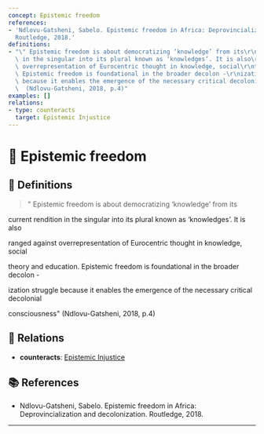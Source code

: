 ```yaml
---
concept: Epistemic freedom
references:
- 'Ndlovu-Gatsheni, Sabelo. Epistemic freedom in Africa: Deprovincialization and decolonization.
  Routledge, 2018.'
definitions:
- "\" Epistemic freedom is about democratizing ‘knowledge’ from its\r\ncurrent rendition\
  \ in the singular into its plural known as ‘knowledges’. It is also\r\nranged against\
  \ overrepresentation of Eurocentric thought in knowledge, social\r\ntheory and education.\
  \ Epistemic freedom is foundational in the broader decolon -\r\nization struggle\
  \ because it enables the emergence of the necessary critical decolonial\r\nconsciousness\"\
  \  (Ndlovu-Gatsheni, 2018, p.4)"
examples: []
relations:
- type: counteracts
  target: Epistemic Injustice
---
```


# 🧠 Epistemic freedom

## 📖 Definitions

> " Epistemic freedom is about democratizing ‘knowledge’ from its
current rendition in the singular into its plural known as ‘knowledges’. It is also
ranged against overrepresentation of Eurocentric thought in knowledge, social
theory and education. Epistemic freedom is foundational in the broader decolon -
ization struggle because it enables the emergence of the necessary critical decolonial
consciousness"  (Ndlovu-Gatsheni, 2018, p.4)

## 🔗 Relations

- **counteracts**: [Epistemic Injustice](./epistemic-injustice.md)

## 📚 References

- Ndlovu-Gatsheni, Sabelo. Epistemic freedom in Africa: Deprovincialization and decolonization. Routledge, 2018.


---

<script src="https://giscus.app/client.js"
        data-repo="natesheehan/conceptcartography"
        data-repo-id="R_kgDOPB5QiQ"
        data-category="General"
        data-category-id="DIC_kwDOPB5Qic4CsAxd"
        data-mapping="pathname"
        data-strict="0"
        data-reactions-enabled="1"
        data-emit-metadata="0"
        data-input-position="bottom"
        data-theme="catppuccin_mocha"
        data-lang="en"
        crossorigin="anonymous"
        async>
</script>
